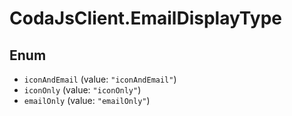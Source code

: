 # CodaJsClient.EmailDisplayType

## Enum

* `iconAndEmail` (value: `"iconAndEmail"`)
* `iconOnly` (value: `"iconOnly"`)
* `emailOnly` (value: `"emailOnly"`)
